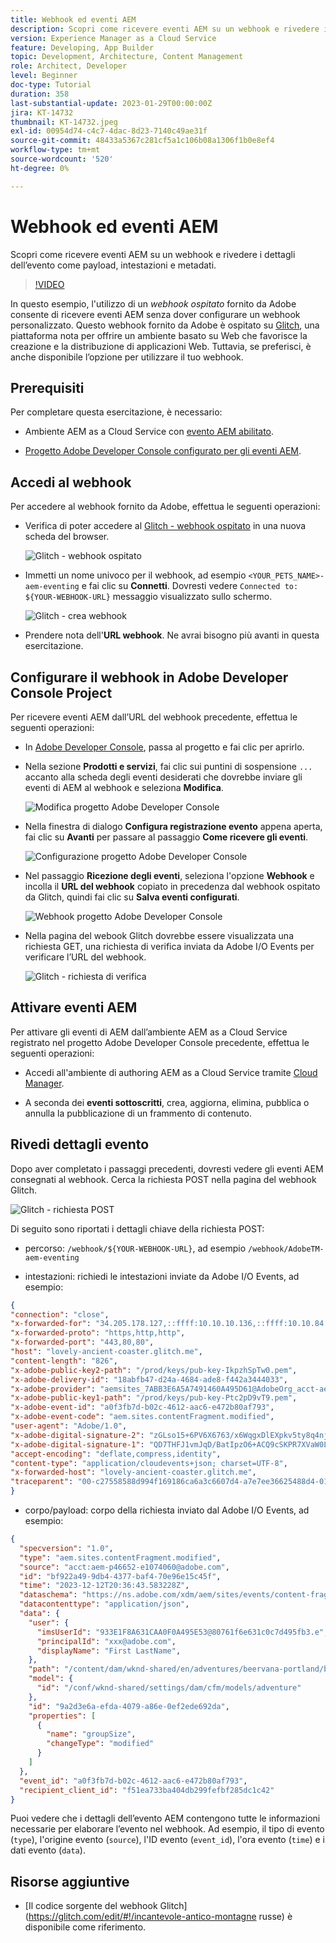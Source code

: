 ```yaml
---
title: Webhook ed eventi AEM
description: Scopri come ricevere eventi AEM su un webhook e rivedere i dettagli dell’evento come payload, intestazioni e metadati.
version: Experience Manager as a Cloud Service
feature: Developing, App Builder
topic: Development, Architecture, Content Management
role: Architect, Developer
level: Beginner
doc-type: Tutorial
duration: 358
last-substantial-update: 2023-01-29T00:00:00Z
jira: KT-14732
thumbnail: KT-14732.jpeg
exl-id: 00954d74-c4c7-4dac-8d23-7140c49ae31f
source-git-commit: 48433a5367c281cf5a1c106b08a1306f1b0e8ef4
workflow-type: tm+mt
source-wordcount: '520'
ht-degree: 0%

---
```


# Webhook ed eventi AEM

Scopri come ricevere eventi AEM su un webhook e rivedere i dettagli dell’evento come payload, intestazioni e metadati.

>[!VIDEO](https://video.tv.adobe.com/v/3427051?quality=12&learn=on)

In questo esempio, l&#39;utilizzo di un _webhook ospitato_ fornito da Adobe consente di ricevere eventi AEM senza dover configurare un webhook personalizzato. Questo webhook fornito da Adobe è ospitato su [Glitch](https://glitch.com/), una piattaforma nota per offrire un ambiente basato su Web che favorisce la creazione e la distribuzione di applicazioni Web. Tuttavia, se preferisci, è anche disponibile l’opzione per utilizzare il tuo webhook.

## Prerequisiti

Per completare questa esercitazione, è necessario:

- Ambiente AEM as a Cloud Service con [evento AEM abilitato](https://developer.adobe.com/experience-cloud/experience-manager-apis/guides/events/#enable-aem-events-on-your-aem-cloud-service-environment).

- [Progetto Adobe Developer Console configurato per gli eventi AEM](https://developer.adobe.com/experience-cloud/experience-manager-apis/guides/events/#how-to-subscribe-to-aem-events-in-the-adobe-developer-console).


## Accedi al webhook

Per accedere al webhook fornito da Adobe, effettua le seguenti operazioni:

- Verifica di poter accedere al [Glitch - webhook ospitato](https://lovely-ancient-coaster.glitch.me/) in una nuova scheda del browser.

  ![Glitch - webhook ospitato](../assets/examples/webhook/glitch-hosted-webhook.png)

- Immetti un nome univoco per il webhook, ad esempio `<YOUR_PETS_NAME>-aem-eventing` e fai clic su **Connetti**. Dovresti vedere `Connected to: ${YOUR-WEBHOOK-URL}` messaggio visualizzato sullo schermo.

  ![Glitch - crea webhook](../assets/examples/webhook/glitch-create-webhook.png)

- Prendere nota dell&#39;**URL webhook**. Ne avrai bisogno più avanti in questa esercitazione.

## Configurare il webhook in Adobe Developer Console Project

Per ricevere eventi AEM dall’URL del webhook precedente, effettua le seguenti operazioni:

- In [Adobe Developer Console](https://developer.adobe.com), passa al progetto e fai clic per aprirlo.

- Nella sezione **Prodotti e servizi**, fai clic sui puntini di sospensione `...` accanto alla scheda degli eventi desiderati che dovrebbe inviare gli eventi di AEM al webhook e seleziona **Modifica**.

  ![Modifica progetto Adobe Developer Console](../assets/examples/webhook/adobe-developer-console-project-edit.png)

- Nella finestra di dialogo **Configura registrazione evento** appena aperta, fai clic su **Avanti** per passare al passaggio **Come ricevere gli eventi**.

  ![Configurazione progetto Adobe Developer Console](../assets/examples/webhook/adobe-developer-console-project-configure.png)

- Nel passaggio **Ricezione degli eventi**, seleziona l&#39;opzione **Webhook** e incolla il **URL del webhook** copiato in precedenza dal webhook ospitato da Glitch, quindi fai clic su **Salva eventi configurati**.

  ![Webhook progetto Adobe Developer Console](../assets/examples/webhook/adobe-developer-console-project-webhook.png)

- Nella pagina del webook Glitch dovrebbe essere visualizzata una richiesta GET, una richiesta di verifica inviata da Adobe I/O Events per verificare l’URL del webhook.

  ![Glitch - richiesta di verifica](../assets/examples/webhook/glitch-challenge-request.png)


## Attivare eventi AEM

Per attivare gli eventi di AEM dall’ambiente AEM as a Cloud Service registrato nel progetto Adobe Developer Console precedente, effettua le seguenti operazioni:

- Accedi all&#39;ambiente di authoring AEM as a Cloud Service tramite [Cloud Manager](https://my.cloudmanager.adobe.com/).

- A seconda dei **eventi sottoscritti**, crea, aggiorna, elimina, pubblica o annulla la pubblicazione di un frammento di contenuto.

## Rivedi dettagli evento

Dopo aver completato i passaggi precedenti, dovresti vedere gli eventi AEM consegnati al webhook. Cerca la richiesta POST nella pagina del webhook Glitch.

![Glitch - richiesta POST](../assets/examples/webhook/glitch-post-request.png)

Di seguito sono riportati i dettagli chiave della richiesta POST:

- percorso: `/webhook/${YOUR-WEBHOOK-URL}`, ad esempio `/webhook/AdobeTM-aem-eventing`

- intestazioni: richiedi le intestazioni inviate da Adobe I/O Events, ad esempio:

```json
{
"connection": "close",
"x-forwarded-for": "34.205.178.127,::ffff:10.10.10.136,::ffff:10.10.84.114",
"x-forwarded-proto": "https,http,http",
"x-forwarded-port": "443,80,80",
"host": "lovely-ancient-coaster.glitch.me",
"content-length": "826",
"x-adobe-public-key2-path": "/prod/keys/pub-key-IkpzhSpTw0.pem",
"x-adobe-delivery-id": "18abfb47-d24a-4684-ade8-f442a3444033",
"x-adobe-provider": "aemsites_7ABB3E6A5A7491460A495D61@AdobeOrg_acct-aem-p46652-e1074060@adobe.com",
"x-adobe-public-key1-path": "/prod/keys/pub-key-Ptc2pD9vT9.pem",
"x-adobe-event-id": "a0f3fb7d-b02c-4612-aac6-e472b80af793",
"x-adobe-event-code": "aem.sites.contentFragment.modified",
"user-agent": "Adobe/1.0",
"x-adobe-digital-signature-2": "zGLso15+6PV6X6763/x6WqgxDlEXpkv5ty8q4njaq3aUngAI9VCcYonbScEjljRluzjZ05uMJmRfNxwjj60syxEJPuc0dpmMU635gfna7I4T7IaHs496wx4m2E5mvCM+aKbNQ+NPOutyTqI8Ovq29P2P87GIgMlGhAtOaxRVGNc6ksBxc2tCWbrKUhW8hPJ0sHphU499dN4TT32xrZaiRw4akT3M/hYydsA8dcWpJ7S4dpuDS21YyDHAB8s9Dawtr3fyPEyLgZzpwZDfCqQ8gdSCGqKscE4pScwqPkKOYCHDnBvDZVe583jhcZbHGjk7Ncp/FrgQk7avWsk5XlzcuA==",
"x-adobe-digital-signature-1": "QD7THFJ1vmJqD/BatIpzO6+ACQ9cSKPR7XVaW0LI7cN/xs7ucyri6dmkerOPe9EJpjGoqCg8rxWedrIRQB3lgVskChbHH3Ujx5YG0aTQLSd1Lsn5CFbW1U0l0GqId9Cnd6MccrqSznZXcdW1rMFuRk8+gqwabBifSaLbu3r30G5hmqQd72VtiYTE4m23O3jYIMiv62pRP+a+p4NjNj1XG320uRSry+BPniTjDJ6oN/Ng7aUEKML8idZ/ZTqeh/rJSrVO95UryUolFDRwDkRn5zKonbvhSLAeXzaPhvimWUHtldq9M1WTyRMpsBk8BRzaklxlq+woJ2UjYPUIEzjotw==",
"accept-encoding": "deflate,compress,identity",
"content-type": "application/cloudevents+json; charset=UTF-8",
"x-forwarded-host": "lovely-ancient-coaster.glitch.me",
"traceparent": "00-c27558588d994f169186ca6a3c6607d4-a7e7ee36625488d4-01"
}
```

- corpo/payload: corpo della richiesta inviato dal Adobe I/O Events, ad esempio:

```json
{
  "specversion": "1.0",
  "type": "aem.sites.contentFragment.modified",
  "source": "acct:aem-p46652-e1074060@adobe.com",
  "id": "bf922a49-9db4-4377-baf4-70e96e15c45f",
  "time": "2023-12-12T20:36:43.583228Z",
  "dataschema": "https://ns.adobe.com/xdm/aem/sites/events/content-fragment-modified.json",
  "datacontenttype": "application/json",
  "data": {
    "user": {
      "imsUserId": "933E1F8A631CAA0F0A495E53@80761f6e631c0c7d495fb3.e",
      "principalId": "xxx@adobe.com",
      "displayName": "First LastName",
    },
    "path": "/content/dam/wknd-shared/en/adventures/beervana-portland/beervana-in-portland",
    "model": {
      "id": "/conf/wknd-shared/settings/dam/cfm/models/adventure"
    },
    "id": "9a2d3e6a-efda-4079-a86e-0ef2ede692da",
    "properties": [
      {
        "name": "groupSize",
        "changeType": "modified"
      }
    ]
  },
  "event_id": "a0f3fb7d-b02c-4612-aac6-e472b80af793",
  "recipient_client_id": "f51ea733ba404db299fefbf285dc1c42"
}
```

Puoi vedere che i dettagli dell’evento AEM contengono tutte le informazioni necessarie per elaborare l’evento nel webhook. Ad esempio, il tipo di evento (`type`), l&#39;origine evento (`source`), l&#39;ID evento (`event_id`), l&#39;ora evento (`time`) e i dati evento (`data`).

## Risorse aggiuntive

- [Il codice sorgente del webhook Glitch](https://glitch.com/edit/#!/incantevole-antico-montagne russe) è disponibile come riferimento.
